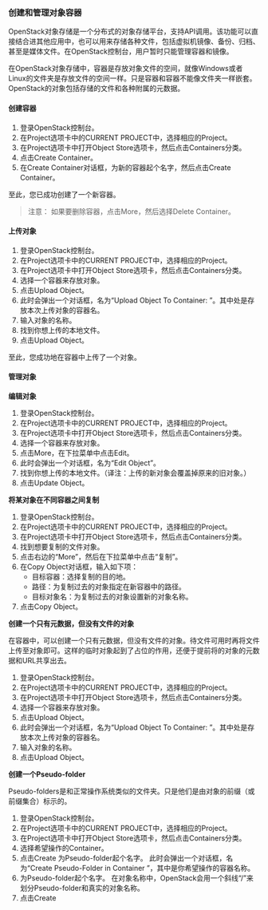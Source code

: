 ### 创建和管理对象容器

OpenStack对象存储是一个分布式的对象存储平台，支持API调用。该功能可以直接结合进其他应用中，也可以用来存储各种文件，包括虚拟机镜像、备份、归档、甚至是媒体文件。在OpenStack控制台，用户暂时只能管理容器和镜像。

在OpenStack对象存储中，容器是存放对象文件的空间，就像Windows或者Linux的文件夹是存放文件的空间一样。只是容器和容器不能像文件夹一样嵌套。OpenStack的对象包括存储的文件和各种附属的元数据。

#### 创建容器

1. 登录OpenStack控制台。
2. 在Project选项卡中的CURRENT PROJECT中，选择相应的Project。
3. 在Project选项卡中打开Object Store选项卡，然后点击Containers分类。
4. 点击Create Container。
5. 在Create Container对话框，为新的容器起个名字，然后点击Create Container。

至此，您已成功创建了一个新容器。

>注意：
>如果要删除容器，点击More，然后选择Delete Container。


#### 上传对象

1. 登录OpenStack控制台。
2. 在Project选项卡中的CURRENT PROJECT中，选择相应的Project。
3. 在Project选项卡中打开Object Store选项卡，然后点击Containers分类。
4. 选择一个容器来存放对象。
5. 点击Upload Object。
6. 此时会弹出一个对话框，名为“Upload Object To Container: <name>”。其中<name>处是存放本次上传对象的容器名。
7. 输入对象的名称。
8. 找到你想上传的本地文件。
9. 点击Upload Object。

至此，您成功地在容器中上传了一个对象。

#### 管理对象

**编辑对象**

1. 登录OpenStack控制台。
2. 在Project选项卡中的CURRENT PROJECT中，选择相应的Project。
3. 在Project选项卡中打开Object Store选项卡，然后点击Containers分类。
4. 选择一个容器来存放对象。
5. 点击More，在下拉菜单中点击Edit。
6. 此时会弹出一个对话框，名为“Edit Object”。
8. 找到你想上传的本地文件。（译注：上传的新对象会覆盖掉原来的旧对象。）
9. 点击Update Object。

**将某对象在不同容器之间复制**

1. 登录OpenStack控制台。
2. 在Project选项卡中的CURRENT PROJECT中，选择相应的Project。
3. 在Project选项卡中打开Object Store选项卡，然后点击Containers分类。
4. 找到想要复制的文件对象。
5. 点击右边的“More”，然后在下拉菜单中点击“复制”。
6. 在Copy Object对话框，输入如下项：
	- 目标容器：选择复制的目的地。
	- 路径：为复制过去的对象指定在新容器中的路径。
	- 目标对象名：为复制过去的对象设置新的对象名称。
7. 点击Copy Object。

**创建一个只有元数据，但没有文件的对象**

在容器中，可以创建一个只有元数据，但没有文件的对象。待文件可用时再将文件上传至对象即可。这样的临时对象起到了占位的作用，还便于提前将的对象的元数据和URL共享出去。

1. 登录OpenStack控制台。
2. 在Project选项卡中的CURRENT PROJECT中，选择相应的Project。
3. 在Project选项卡中打开Object Store选项卡，然后点击Containers分类。
4. 选择一个容器来存放对象。
5. 点击Upload Object。
6. 此时会弹出一个对话框，名为“Upload Object To Container: <name>”。其中<name>处是存放本次上传对象的容器名。
7. 输入对象的名称。
8. 点击Upload Object。

**创建一个Pseudo-folder**

Pseudo-folders是和正常操作系统类似的文件夹。只是他们是由对象的前缀（或前缀集合）标示的。

1. 登录OpenStack控制台。
2. 在Project选项卡中的CURRENT PROJECT中，选择相应的Project。
3. 在Project选项卡中打开Object Store选项卡，然后点击Containers分类。
4. 选择希望操作的Container。
5. 点击Create 为Pseudo-folder起个名字。
	此时会弹出一个对话框，名为“Create Pseudo-Folder in Container <name>”，其中<name>是你希望操作的容器名称。
6. 为Pseudo-folder起个名字。
	在对象名称中，OpenStack会用一个斜线“/”来划分Pseudo-folder和真实的对象名称。
7. 点击Create
